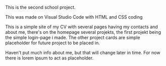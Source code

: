 This is the second school project.

This was made on Visual Studio Code with HTML and CSS coding

This is a simple site of my CV with several pages having my contacts and about me, there's on the homepage several projekts, the first projekt being the simple login-page i made. 
The other project cards are simple placeholder for future project to be placed in.

Haven't put much info about me, but that will change later in time. For now there is lorem ipsum to act as placeholder.

